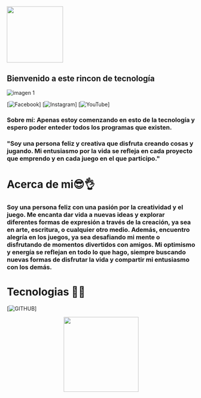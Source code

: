 # <div id="header" align="center">
  <img src="https://media.giphy.com/media/Ua5x9mIqb6QdWev2zy/giphy.gif" width="150"/>

## Bienvenido a este rincon de tecnología
![imagen 1](https://github.com/user-attachments/assets/a0c7cecf-94d1-4542-b3b0-450ddce279c9)


[![Facebook](https://img.shields.io/badge/Facebook-%231877F2.svg?style=for-the-badge&logo=Facebook&logoColor=white)]
[![Instagram](https://img.shields.io/badge/Instagram-%23E4405F.svg?style=for-the-badge&logo=Instagram&logoColor=white)]
[![YouTube](https://img.shields.io/badge/YouTube-%23FF0000.svg?style=for-the-badge&logo=YouTube&logoColor=white)]


  ### Sobre mí: Apenas estoy comenzando en esto de la tecnología y espero poder enteder todos los programas que existen.

  ### "Soy una persona feliz y creativa que disfruta creando cosas y jugando. Mi entusiasmo por la vida se refleja en cada proyecto que emprendo y en cada juego en el que participo."

  # Acerca de mi😎👌

 ### Soy una persona feliz con una pasión por la creatividad y el juego. Me encanta dar vida a nuevas ideas y explorar diferentes formas de expresión a través de la creación, ya sea en arte, escritura, o cualquier otro medio. Además, encuentro alegría en los juegos, ya sea desafiando mi mente o disfrutando de momentos divertidos con amigos. Mi optimismo y energía se reflejan en todo lo que hago, siempre buscando nuevas formas de disfrutar la vida y compartir mi entusiasmo con los demás.








  # Tecnologias 👩‍💻
[![GITHUB](https://github.com/)]


  <div id="header" align="center">
  <img src="https://media.giphy.com/media/4WULPsp0IQlfjRTRCK/giphy.gif" width="200"/>
</div>
    
















<!--
**Andy20571/Andy20571** is a ✨ _special_ ✨ repository because its `README.md` (this file) appears on your GitHub profile.



- 🔭 I’m currently working on ...
- 🌱 I’m currently learning ...
- 👯 I’m looking to collaborate on ...
- 🤔 I’m looking for help with ...
- 💬 Ask me about ...
- 📫 How to reach me: ...
- 😄 Pronouns: ...
- ⚡ Fun fact: ...
-->
